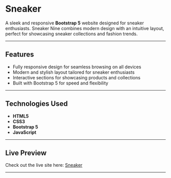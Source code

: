 # **Sneaker**  
A sleek and responsive **Bootstrap 5** website designed for sneaker enthusiasts. Sneaker Nine combines modern design with an intuitive layout, perfect for showcasing sneaker collections and fashion trends.

---

## **Features**  
- Fully responsive design for seamless browsing on all devices  
- Modern and stylish layout tailored for sneaker enthusiasts  
- Interactive sections for showcasing products and collections  
- Built with Bootstrap 5 for speed and flexibility  

---

## **Technologies Used**  
- **HTML5**  
- **CSS3**  
- **Bootstrap 5**  
- **JavaScript**  

---

## **Live Preview**
Check out the live site here: [Sneaker](https://sneaker-nine-lyart.vercel.app/) 

---
